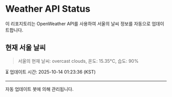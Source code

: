 
# Weather API Status

이 리포지토리는 OpenWeather API를 사용하여 서울의 날씨 정보를 자동으로 업데이트합니다.

## 현재 서울 날씨
> 서울의 현재 날씨: overcast clouds, 온도: 15.35°C, 습도: 90%

⏳ 업데이트 시간: 2025-10-14 01:23:36 (KST)

---
자동 업데이트 봇에 의해 관리됩니다.
